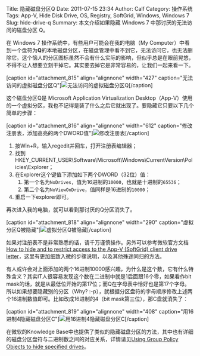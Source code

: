 Title: 隐藏磁盘分区Q
Date: 2011-07-15 23:34
Author: Calf
Category: 操作系统
Tags: App-V, Hide Disk Drive, OS, Registry, SoftGrid, Windows, Windows 7
Slug: hide-drive-q
Summary: 本文介绍如果隐藏 Windows 7 中那讨厌的无法访问的磁盘分区 Q。

在 Windows 7 操作系统中，有些用户可能会在我的电脑（My Computer）中看到一个盘符为**Q**的本地磁盘分区，在磁盘管理中看不到它，无法访问它，也无法删除它。这个恼人的分区图标虽然不会有什么实际的影响，但似乎总是在眼前晃悠，不得不让人想要立刻干掉它。其实要去掉它是非常容易的，让我们一起来看一下。

<!--more-->

[caption id="attachment_815" align="alignnone" width="427"
caption="无法访问的虚拟磁盘分区Q"]![无法访问的虚拟磁盘分区Q][][/caption]

这个磁盘分区Q是 Microsoft Application Virtualization Desktop（App-V）使用的一个虚拟分区，我也不记得是装了什么之后它就出现了。要隐藏它只要以下几个简单的步骤：

[caption id="attachment_816" align="alignnone" width="612"
caption="修改注册表，添加高亮的两个DWORD值"]![修改注册表][][/caption]

1.  按Win+R，输入regedit并回车，打开注册表编辑器；
2.  找到HKEY_CURRENT_USER\Software\Microsoft\Windows\CurrentVersion\Policies\Explorer；
3.  在Explorer这个键值下添加如下两个DWORD（32位）值：
    1.  第一个名为`NoDrives`，值为16进制的`10000`，也就是十进制的`65536`；
    2.  第二个名为`NoViewOnDrive`，值同样是16进制的`10000`；
4.  重启一下explorer即可。

再次进入我的电脑，就可以看到那讨厌的Q分区消失了。

[caption id="attachment\_818" align="alignnone" width="290"
caption="虚拟分区Q被隐藏"]![虚拟分区Q被隐藏][][/caption]

如果对注册表不是非常熟悉的话，请千万谨慎操作。另外可以参考微软官方文档[How to hide and to restrict access to the App-V (SoftGrid) client drive letter](http://support.microsoft.com/kb/931626/en-us)，这里有更加细致入微的步骤说明，以及其他殊途同归的方法。

有人或许会对上面添加的两个16进制10000感兴趣，为什么是这个数，它有什么特殊含义？其实IT人很容易发现这个数在二进制中就是1后面跟16个零，如果看作bit mask的话，就是从最低位开始的第17位；而Q在字母表中恰好也是第17个字母。所以如果想要隐藏别的分区（Why? :-p），就根据分区盘符的字母顺序修改上述两个16进制数值即可。比如改成16进制的4（bit mask第三位），那C盘就消失了：

[caption id="attachment\_819" align="alignnone" width="408"
caption="用16进制4隐藏磁盘分区C"]![用16进制4隐藏磁盘分区C][][/caption]

在微软的Knowledge Base中也提供了类似的隐藏磁盘分区的方法，其中也有详细的磁盘分区盘符与二进制数之间的对应关系，详情请见[Using Group Policy Objects to hide specified drives](http://support.microsoft.com/kb/231289)。

  [无法访问的虚拟磁盘分区Q]: http://www.gocalf.com/blog/wp-content/uploads/2011/07/disk-q-unaccess.png
    "disk-q-unaccess"
  [修改注册表]: http://www.gocalf.com/blog/wp-content/uploads/2011/07/disk-q-registry.png
    "disk-q-registry"
  [虚拟分区Q被隐藏]: http://www.gocalf.com/blog/wp-content/uploads/2011/07/disk-q-hidden.png
    "disk-q-hidden"
  [用16进制4隐藏磁盘分区C]: http://www.gocalf.com/blog/wp-content/uploads/2011/07/disk-c-hidden.png
    "disk-c-hidden"
